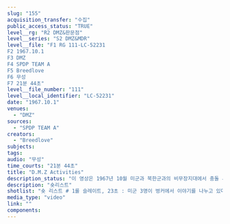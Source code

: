 ```yaml
---
slug: "155"
acquisition_transfer: "수집"
public_access_status: "TRUE"
level__rg: "R2 DMZ&판문점"
level__series: "S2 DMZ&MDR"
level__file: "F1 RG 111-LC-52231
F2 1967.10.1
F3 DMZ
F4 SPDP TEAM A
F5 Breedlove
F6 무성 
F7 21분 44초"
level__file_number: "111"
level__local_identifier: "LC-52231"
date: "1967.10.1"
venues: 
  - "DMZ"
sources: 
  - "SPDP TEAM A"
creators: 
  - "Breedlove"
subjects: 
tags: 
audio: "무성"
time_courts: "21분 44초"
title: "D.M.Z Activities"
description_status: "이 영상은 1967년 10월 미군과 북한군과의 비무장지대에서 충돌 사례와 공동경비구역(JSA) 전경 등을 보여주고 있다. 영상에 나오는 JSA 내부와 회의장 등이 상세히 보여주고 있다. 이 영상을 촬영한 부대는 미 육군성 특별사진과(department of the army special photographic office, SPDP)이며 같은 4과의 웨이드(Wade)가 담당했다. 이 사진과는 1962년에 미국 본토, 파나마, 태평양 등 3개 구역으로 나눠 조직되었고 국방부, 합동참모부, 미 의회 등에 영상을 제공하기도 했다. 특히 이 부대는 대통령 존 케네디(JFK)의 명령에 따라 무한한 권한을 지녔고 베트남 전쟁을 계기로 확장되었다. "
description: "숏리스트"
shotlist: "숏 리스트 # 1롤 슬레이트, 23초 : 미군 3명이 벙커에서 이야기를 나누고 있다. 2명의 병사들은 1967년 4월 5일 북한군과 충돌 관련한 이야기를 나누고 있다. (7분53초) DMZ 내 기지 전경. # 테이크 1, 3-F 슬레이트 6분 : 1967년 10월 2일. 공동경비구역 전경이 보인다. # 테이크 1, 4-F 슬레이트 10분 20초 : JSA 전경이 보인다. 주요 건물들이 눈에 들어온다. # 8롤 슬레이트, 10분38초 : 군사정전회담 안에서 회의가 진행 중이다. "
media_type: "video"
link: ""
components: 
---
```

